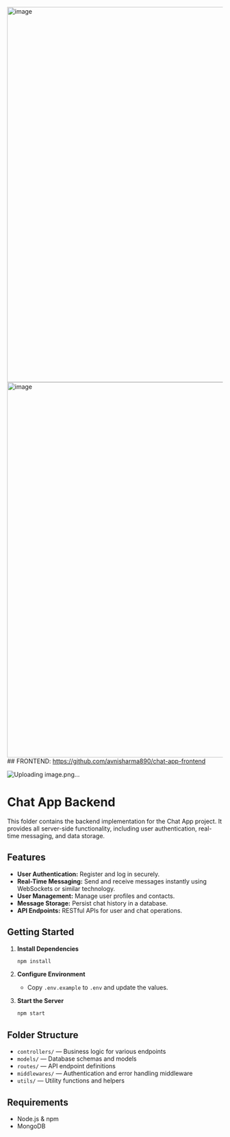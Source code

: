 <img width="1920" height="874" alt="image" src="https://github.com/user-attachments/assets/464c8597-4b6c-41e8-a5bf-8c91b8e5bae1" /><img width="1920" height="874" alt="image" src="https://github.com/user-attachments/assets/b4e7647d-ad03-4dae-a789-3744d56e2159" />## FRONTEND: https://github.com/avnisharma890/chat-app-frontend

![Uploading image.png…]()


# Chat App Backend

This folder contains the backend implementation for the Chat App project. It provides all server-side functionality, including user authentication, real-time messaging, and data storage.

## Features

- **User Authentication:** Register and log in securely.
- **Real-Time Messaging:** Send and receive messages instantly using WebSockets or similar technology.
- **User Management:** Manage user profiles and contacts.
- **Message Storage:** Persist chat history in a database.
- **API Endpoints:** RESTful APIs for user and chat operations.

## Getting Started

1. **Install Dependencies**
   ```bash
   npm install
   ```

2. **Configure Environment**
   - Copy `.env.example` to `.env` and update the values.

3. **Start the Server**
   ```bash
   npm start
   ```

## Folder Structure

- `controllers/` — Business logic for various endpoints
- `models/` — Database schemas and models
- `routes/` — API endpoint definitions
- `middlewares/` — Authentication and error handling middleware
- `utils/` — Utility functions and helpers

## Requirements

- Node.js & npm
- MongoDB

